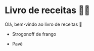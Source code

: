 # Livro de receitas :man_cook:

Olá, bem-vindo ao livro de receitas :book:

- Strogonoff de frango

- Pavê

  

